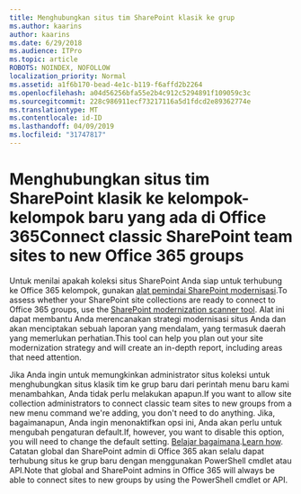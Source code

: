 ```yaml
---
title: Menghubungkan situs tim SharePoint klasik ke grup
ms.author: kaarins
author: kaarins
ms.date: 6/29/2018
ms.audience: ITPro
ms.topic: article
ROBOTS: NOINDEX, NOFOLLOW
localization_priority: Normal
ms.assetid: a1f6b170-bead-4e1c-b119-f6affd2b2264
ms.openlocfilehash: a04d56256bfa55e2b4c912c5294891f109059c3c
ms.sourcegitcommit: 228c986911ecf73217116a5d1fdcd2e89362774e
ms.translationtype: MT
ms.contentlocale: id-ID
ms.lasthandoff: 04/09/2019
ms.locfileid: "31747817"
---
```

# <a name="connect-classic-sharepoint-team-sites-to-new-office-365-groups"></a><span data-ttu-id="13245-102">Menghubungkan situs tim SharePoint klasik ke kelompok-kelompok baru yang ada di Office 365</span><span class="sxs-lookup"><span data-stu-id="13245-102">Connect classic SharePoint team sites to new Office 365 groups</span></span>

<span data-ttu-id="13245-103">Untuk menilai apakah koleksi situs SharePoint Anda siap untuk terhubung ke Office 365 kelompok, gunakan [alat pemindai SharePoint modernisasi](https://go.microsoft.com/fwlink/?linkid=873066).</span><span class="sxs-lookup"><span data-stu-id="13245-103">To assess whether your SharePoint site collections are ready to connect to Office 365 groups, use the [SharePoint modernization scanner tool](https://go.microsoft.com/fwlink/?linkid=873066).</span></span> <span data-ttu-id="13245-104">Alat ini dapat membantu Anda merencanakan strategi modernisasi situs Anda dan akan menciptakan sebuah laporan yang mendalam, yang termasuk daerah yang memerlukan perhatian.</span><span class="sxs-lookup"><span data-stu-id="13245-104">This tool can help you plan out your site modernization strategy and will create an in-depth report, including areas that need attention.</span></span>
  
<span data-ttu-id="13245-105">Jika Anda ingin untuk memungkinkan administrator situs koleksi untuk menghubungkan situs klasik tim ke grup baru dari perintah menu baru kami menambahkan, Anda tidak perlu melakukan apapun.</span><span class="sxs-lookup"><span data-stu-id="13245-105">If you want to allow site collection administrators to connect classic team sites to new groups from a new menu command we're adding, you don't need to do anything.</span></span> <span data-ttu-id="13245-106">Jika, bagaimanapun, Anda ingin menonaktifkan opsi ini, Anda akan perlu untuk mengubah pengaturan default.</span><span class="sxs-lookup"><span data-stu-id="13245-106">If, however, you want to disable this option, you will need to change the default setting.</span></span> <span data-ttu-id="13245-107">[Belajar bagaimana](https://go.microsoft.com/fwlink/?linkid=2004316).</span><span class="sxs-lookup"><span data-stu-id="13245-107">[Learn how](https://go.microsoft.com/fwlink/?linkid=2004316).</span></span> <span data-ttu-id="13245-108">Catatan global dan SharePoint admin di Office 365 akan selalu dapat terhubung situs ke grup baru dengan menggunakan PowerShell cmdlet atau API.</span><span class="sxs-lookup"><span data-stu-id="13245-108">Note that global and SharePoint admins in Office 365 will always be able to connect sites to new groups by using the PowerShell cmdlet or API.</span></span>
  

